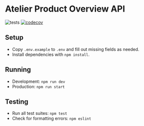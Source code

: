 # Atelier Product Overview API

![tests](https://github.com/Team-Elrond/product-overview/actions/workflows/node.js.yml/badge.svg) [![codecov](https://codecov.io/gh/Team-Elrond/product-overview/branch/main/graph/badge.svg?token=FQ0326VqEJ)](https://codecov.io/gh/Team-Elrond/product-overview)

## Setup

- Copy `.env.example` to `.env` and fill out missing fields as needed.
- Install dependencies with `npm install`.

## Running

- Development: `npm run dev`
- Production: `npm run start`

## Testing

- Run all test suites: `npm test`
- Check for formatting errors: `npm eslint`
